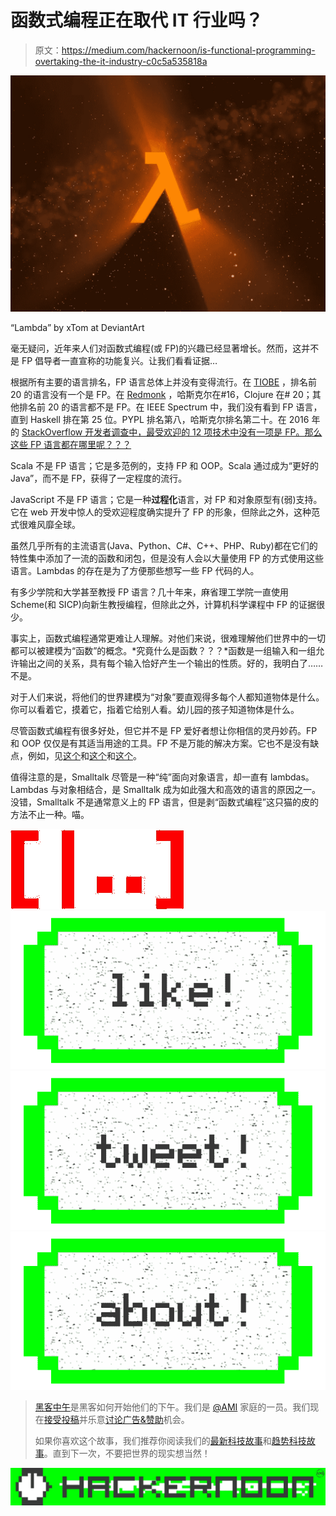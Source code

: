# 函数式编程正在取代 IT 行业吗？

> 原文：<https://medium.com/hackernoon/is-functional-programming-overtaking-the-it-industry-c0c5a535818a>

![](img/bdaba51a343ec0ce30c2440fc05acf13.png)

“Lambda” by xTom at DeviantArt

毫无疑问，近年来人们对函数式编程(或 FP)的兴趣已经显著增长。然而，这并不是 FP 倡导者一直宣称的功能复兴。让我们看看证据…

根据所有主要的语言排名，FP 语言总体上并没有变得流行。在 [TIOBE](http://www.tiobe.com/tiobe-index//) ，排名前 20 的语言没有一个是 FP。在 [Redmonk](http://redmonk.com/sogrady/2016/07/20/language-rankings-6-16/) ，哈斯克尔在#16，Clojure 在# 20；其他排名前 20 的语言都不是 FP。在 IEEE Spectrum 中，我们没有看到 FP 语言，直到 Haskell 排在第 25 位。PYPL 排名第八，哈斯克尔排名第二十。在 2016 年的 [StackOverflow 开发者调查中，最受欢迎的 12 项技术中没有一项是 FP。那么这些 FP 语言都在哪里呢？？？](https://stackoverflow.com/research/developer-survey-2016)

Scala 不是 FP 语言；它是多范例的，支持 FP 和 OOP。Scala 通过成为“更好的 Java”，而不是 FP，获得了一定程度的流行。

JavaScript 不是 FP 语言；它是一种**过程化**语言，对 FP 和对象原型有(弱)支持。它在 web 开发中惊人的受欢迎程度确实提升了 FP 的形象，但除此之外，这种范式很难风靡全球。

虽然几乎所有的主流语言(Java、Python、C#、C++、PHP、Ruby)都在它们的特性集中添加了一流的函数和闭包，但是没有人会以大量使用 FP 的方式使用这些语言。Lambdas 的存在是为了方便那些想写一些 FP 代码的人。

有多少学院和大学甚至教授 FP 语言？几十年来，麻省理工学院一直使用 Scheme(和 SICP)向新生教授编程，但除此之外，计算机科学课程中 FP 的证据很少。

事实上，函数式编程通常更难让人理解。对他们来说，很难理解他们世界中的一切都可以被建模为“函数”的概念。*究竟什么是函数？？？*函数是一组输入和一组允许输出之间的关系，具有每个输入恰好产生一个输出的性质。好的，我明白了……不是。

对于人们来说，将他们的世界建模为“对象”要直观得多每个人都知道物体是什么。你可以看着它，摸着它，指着它给别人看。幼儿园的孩子知道物体是什么。

尽管函数式编程有很多好处，但它并不是 FP 爱好者想让你相信的灵丹妙药。FP 和 OOP 仅仅是有其适当用途的工具。FP 不是万能的解决方案。它也不是没有缺点，例如，见[这个](http://flyingfrogblog.blogspot.ca/2016/05/disadvantages-of-purely-functional.html)和[这个](http://stackoverflow.com/questions/1786969/pitfalls-disadvantages-of-functional-programming)和[这个](https://www.quora.com/What-are-some-limitations-disadvantages-of-functional-programming)。

值得注意的是，Smalltalk 尽管是一种“纯”面向对象语言，却一直有 lambdas。Lambdas 与对象相结合，是 Smalltalk 成为如此强大和高效的语言的原因之一。没错，Smalltalk 不是通常意义上的 FP 语言，但是剥“函数式编程”这只猫的皮的方法不止一种。喵。

![](img/c97250115fd2a8a12aea3c91b128e5a6.png)[![](img/50ef4044ecd4e250b5d50f368b775d38.png)](http://bit.ly/HackernoonFB)[![](img/979d9a46439d5aebbdcdca574e21dc81.png)](https://goo.gl/k7XYbx)[![](img/2930ba6bd2c12218fdbbf7e02c8746ff.png)](https://goo.gl/4ofytp)

> [黑客中午](http://bit.ly/Hackernoon)是黑客如何开始他们的下午。我们是 [@AMI](http://bit.ly/atAMIatAMI) 家庭的一员。我们现在[接受投稿](http://bit.ly/hackernoonsubmission)并乐意[讨论广告&赞助](mailto:partners@amipublications.com)机会。
> 
> 如果你喜欢这个故事，我们推荐你阅读我们的[最新科技故事](http://bit.ly/hackernoonlatestt)和[趋势科技故事](https://hackernoon.com/trending)。直到下一次，不要把世界的现实想当然！

![](img/be0ca55ba73a573dce11effb2ee80d56.png)